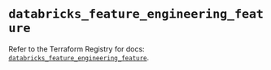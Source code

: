 # `databricks_feature_engineering_feature`

Refer to the Terraform Registry for docs: [`databricks_feature_engineering_feature`](https://registry.terraform.io/providers/databricks/databricks/1.93.0/docs/resources/feature_engineering_feature).
